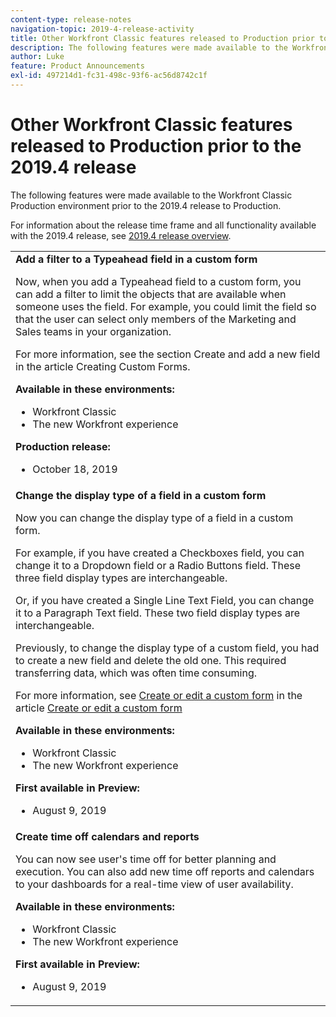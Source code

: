 ```yaml
---
content-type: release-notes
navigation-topic: 2019-4-release-activity
title: Other Workfront Classic features released to Production prior to the 2019.4 release
description: The following features were made available to the Workfront Classic Production environment prior to the 2019.4 release to Production.
author: Luke
feature: Product Announcements
exl-id: 497214d1-fc31-498c-93f6-ac56d8742c1f
---
```

# Other Workfront Classic features released to Production prior to the 2019.4 release

The following features were made available to the Workfront Classic Production environment prior to the 2019.4 release to Production.

For information about the release time frame and all functionality available with the 2019.4 release, see [2019.4 release overview](../../../../product-announcements/product-releases/quarterly-release-archive/2019.4-release-activity/2019.4-release-activity-overview.md).

<table style="table-layout:auto"> 
 <col> 
 <tbody> 
  <tr> 
   <td> <strong>Add a filter to a Typeahead field in a custom form</strong> <p>Now, when you add a Typeahead field to a custom form, you can add a filter to limit the objects that are available when someone uses the field. For example, you could limit the field so that the user can select only members of the Marketing and Sales teams in your organization.</p> <p>For more information, see the section Create and add a new field in the article Creating Custom Forms.</p> 
    <div class="workfront_plans"> 
     <p><strong>Available in these environments:</strong> </p> 
     <ul> 
      <li>Workfront Classic</li> 
      <li>The new Workfront experience</li> 
     </ul> 
     <p><strong>Production release:</strong> </p> 
     <ul> 
      <li> October 18, 2019</li> 
     </ul> 
    </div>  </td> 
  </tr> 
  <tr> 
   <td> 
    <div> 
     <strong>Change the display type of a field in a custom form</strong> 
     <p>Now you can change the display type of a field in a custom form.</p> 
     <p>For example, if you have created a Checkboxes field, you can change it to a Dropdown field or a Radio Buttons field. These three field display types are interchangeable.</p> 
     <p>Or, if you have created a Single Line Text Field, you can change it to a Paragraph Text field. These two field display types are interchangeable.</p> 
     <p>Previously, to change the display type of a custom field, you had to create a new field and delete the old one. This required transferring data, which was often time consuming.</p> 
     <p>For more information, see <a href="../../../../administration-and-setup/customize-workfront/create-manage-custom-forms/create-or-edit-a-custom-form.md#create" class="MCXref xref" xrefformat="{para}">Create or edit a custom form</a> in the article <a href="../../../../administration-and-setup/customize-workfront/create-manage-custom-forms/create-or-edit-a-custom-form.md" class="MCXref xref" xrefformat="{para}">Create or edit a custom form</a></p> 
     <div class="workfront_plans"> 
      <p><strong>Available in these environments:</strong> </p> 
      <ul> 
       <li>Workfront Classic</li> 
       <li>The new Workfront experience</li> 
      </ul> 
      <p><strong>First available in Preview:</strong> </p> 
      <ul> 
       <li>August 9, 2019</li> 
      </ul> 
     </div> 
     </div> </td> 
  </tr> 
  <tr> 
   <td> 
    <div> 
     <strong>Create time off calendars and reports</strong> 
     <p>You can now see user's time off for better planning and execution. You can also add new time off reports and calendars to your dashboards for a real-time view of user availability.</p> 
     <div class="workfront_plans"> 
      <p><strong>Available in these environments:</strong> </p> 
      <ul> 
       <li>Workfront Classic</li> 
       <li>The new Workfront experience</li> 
      </ul> 
      <p><strong>First available in Preview:</strong> </p> 
      <ul> 
       <li>August 9, 2019</li> 
      </ul> 
     </div> 
     </div> </td> 
  </tr> 
 </tbody> 
</table>
